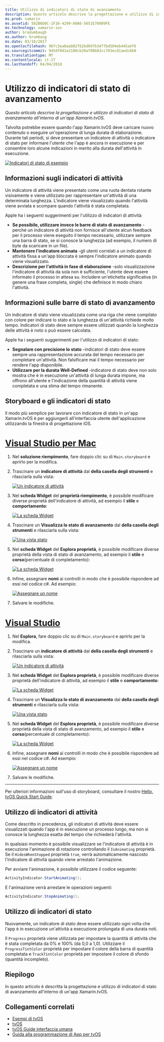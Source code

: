 ```yaml
---
title: Utilizzo di indicatori di stato di avanzamento
description: Questo articolo descrive la progettazione e utilizzo di indicatori di stato di avanzamento all'interno di un'app Xamarin.tvOS.
ms.prod: xamarin
ms.assetid: 582B6D0C-1F16-4299-A9A6-5651E76009FE
ms.technology: xamarin-ios
author: bradumbaugh
ms.author: brumbaug
ms.date: 03/16/2017
ms.openlocfilehash: 96fc3ea0aa802f62bd697b34f7bd504eb445a4f6
ms.sourcegitcommit: 945df041e2180cb20af08b83cc703ecd1aedc6b0
ms.translationtype: MT
ms.contentlocale: it-IT
ms.lasthandoff: 04/04/2018
---
```

# <a name="working-with-progress-indicators"></a>Utilizzo di indicatori di stato di avanzamento

_Questo articolo descrive la progettazione e utilizzo di indicatori di stato di avanzamento all'interno di un'app Xamarin.tvOS._


Talvolta potrebbe essere quando l'app Xamarin.tvOS deve caricare nuovo contenuto o eseguire un'operazione di lunga durata di elaborazione. Durante tali periodi, si deve presentare un indicatore di attività o indicatore di stato per informare l'utente che l'app è ancora in esecuzione e per consentire loro alcune indicazioni in merito alla durata dell'attività in esecuzione.

[![](progress-indicators-images/intro01.png "Indicatori di stato di esempio")](progress-indicators-images/intro01.png#lightbox)

<a name="About-Activity-Indicators" />

## <a name="about-activity-indicators"></a>Informazioni sugli indicatori di attività

Un indicatore di attività viene presentato come una ruota dentata rotante visivamente e viene utilizzato per rappresentare un'attività di una determinata lunghezza. L'indicatore viene visualizzato quando l'attività viene avviata e scompare quando l'attività è stata completata.

Apple ha i seguenti suggerimenti per l'utilizzo di indicatori di attività:

- **Se possibile, utilizzare invece le barre di stato di avanzamento** - perché un indicatore di attività non fornisce all'utente alcun feedback per il processo viene eseguito il tempo necessario, utilizzare sempre una barra di stato, se si conosce la lunghezza (ad esempio, il numero di byte da scaricare in un file).
- **Mantenere l'indicatore animata** -gli utenti correlati a un indicatore di attività fissa a un'app bloccata è sempre l'indicatore animato quando viene visualizzato.
- **Descrizione per l'attività in fase di elaborazione** -solo visualizzazione l'indicatore di attività da sola non è sufficiente, l'utente deve essere informato il processo in attesa su. Includere un'etichetta significativa (in genere una frase completa, single) che definisce in modo chiaro l'attività.

<a name="Summary" />

## <a name="about-progress-bars"></a>Informazioni sulle barre di stato di avanzamento

Un indicatore di stato viene visualizzata come una riga che viene compilato con colore per indicare lo stato e la lunghezza di un'attività richiede molto tempo. Indicatori di stato deve sempre essere utilizzati quando la lunghezza delle attività è noto o può essere calcolata.

Apple ha i seguenti suggerimenti per l'utilizzo di indicatori di stato:

- **Segnalare con precisione lo stato** -indicatori di stato deve essere sempre una rappresentazione accurata del tempo necessario per completare un'attività. Non falsificare mai il tempo necessario per rendere l'app disponibile.
- **Utilizzare per la durata Well-Defined** -indicatore di stato deve non solo mostra che è in esecuzione un'attività di lunga durata impone, ma offrono all'utente e l'indicazione della quantità di attività viene completata e una stima del tempo rimanente.

<a name="Progress-Indicators-and-Storyboards" />

## <a name="progress-indicators-and-storyboards"></a>Storyboard e gli indicatori di stato

Il modo più semplice per lavorare con indicatore di stato in un'app Xamarin.tvOS è per aggiungerli all'interfaccia utente dell'applicazione utilizzando la finestra di progettazione iOS.

# <a name="visual-studio-for-mactabvsmac"></a>[Visual Studio per Mac](#tab/vsmac)
    
1. Nel **soluzione riempimento**, fare doppio clic su di `Main.storyboard` e aprirlo per la modifica.
1. Trascinare un **indicatore di attività** dal **della casella degli strumenti** e rilasciarla sulla vista: 

    [![](progress-indicators-images/activity01.png "Un indicatore di attività")](progress-indicators-images/activity01.png#lightbox)
1. Nel **scheda Widget** del **proprietà riempimento**, è possibile modificare diverse proprietà dell'indicatore di attività, ad esempio il **stile** e **comportamento**: 

    [![](progress-indicators-images/activity02.png "La scheda Widget ")](progress-indicators-images/activity02.png#lightbox)
1. Trascinare un **Visualizza lo stato di avanzamento** dal **della casella degli strumenti** e rilasciarla sulla vista: 

    [![](progress-indicators-images/activity03.png "Una vista stato")](progress-indicators-images/activity03.png#lightbox)
1. Nel **scheda Widget** del **Esplora proprietà**, è possibile modificare diverse proprietà della vista di stato di avanzamento, ad esempio il **stile** e **corso**(percentuale di completamento): 

    [![](progress-indicators-images/activity04.png "La scheda Widget")](progress-indicators-images/activity04.png#lightbox)
1. Infine, assegnare **nomi** ai controlli in modo che è possibile rispondere ad essi nel codice c#. Ad esempio: 

    [![](progress-indicators-images/activity05.png "Assegnare un nome")](progress-indicators-images/activity05.png#lightbox)
1. Salvare le modifiche.

# <a name="visual-studiotabvswin"></a>[Visual Studio](#tab/vswin)
    
1. Nel **Esplora**, fare doppio clic su di `Main.storyboard` e aprirlo per la modifica.
1. Trascinare un **indicatore di attività** dal **della casella degli strumenti** e rilasciarla sulla vista: 

    [![](progress-indicators-images/activity01-vs.png "Un indicatore di attività")](progress-indicators-images/activity01-vs.png#lightbox)
1. Nel **scheda Widget** del **Esplora proprietà**, è possibile modificare diverse proprietà dell'indicatore di attività, ad esempio il **stile** e **comportamento**: 

    [![](progress-indicators-images/activity02-vs.png "La scheda Widget")](progress-indicators-images/activity02-vs.png#lightbox)
1. Trascinare un **Visualizza lo stato di avanzamento** dal **della casella degli strumenti** e rilasciarla sulla vista: 

    [![](progress-indicators-images/activity03-vs.png "Una vista stato")](progress-indicators-images/activity03-vs.png#lightbox)
1. Nel **scheda Widget** del **Esplora proprietà**, è possibile modificare diverse proprietà della vista di stato di avanzamento, ad esempio il **stile** e **corso**(percentuale di completamento): 

    [![](progress-indicators-images/activity04-vs.png "La scheda Widget")](progress-indicators-images/activity04-vs.png#lightbox)
1. Infine, assegnare **nomi** ai controlli in modo che è possibile rispondere ad essi nel codice c#. Ad esempio: 

    [![](progress-indicators-images/activity05-vs.png "Assegnare un nome")](progress-indicators-images/activity05-vs.png#lightbox)
1. Salvare le modifiche.

-----

Per ulteriori informazioni sull'uso di storyboard, consultare il nostro [Hello, tvOS Quick Start Guide](~/ios/tvos/get-started/hello-tvos.md). 

<a name="Working-with-Activity-Indicators" />

## <a name="working-with-activity-indicators"></a>Utilizzo di indicatori di attività

Come descritto in precedenza, gli indicatori di attività deve essere visualizzati quando l'app è in esecuzione un processo lungo, ma non si conosce la lunghezza esatta del tempo che richiederà l'attività.

In qualsiasi momento è possibile visualizzare se l'indicatore di attività è in esecuzione l'animazione di rotazione controllando il `IsAnimating` proprietà. Se il `HidesWhenStopped` proprietà `true`, verrà automaticamente nascosto l'indicatore di attività quando viene arrestato l'animazione.

Per avviare l'animazione, è possibile utilizzare il codice seguente: 

```csharp
ActivityIndicator.StartAnimating();
```

E l'animazione verrà arrestare le operazioni seguenti:

```csharp
ActivityIndicator.StopAnimating();
```

<a name="Working-with-Progress-Bars" />

## <a name="working-with-progress-bars"></a>Utilizzo di indicatori di stato

Nuovamente, un indicatore di stato deve essere utilizzato ogni volta che l'app è in esecuzione un'attività a esecuzione prolungata di una durata noti. 

Il `Progress` proprietà viene utilizzata per impostare la quantità di attività che è stata completata da 0% e 100% (da 0,0 a 1,0). Utilizzare il `ProgressTintColor` proprietà per impostare il colore della barra di quantità completata e `TrackTintColor` proprietà per impostare il colore di sfondo (quantità incompleto).

<a name="Summary" />

## <a name="summary"></a>Riepilogo

In questo articolo è descritta la progettazione e utilizzo di indicatori di stato di avanzamento all'interno di un'app Xamarin.tvOS.



## <a name="related-links"></a>Collegamenti correlati

- [Esempi di tvOS](https://developer.xamarin.com/samples/tvos/all/)
- [tvOS](https://developer.apple.com/tvos/)
- [tvOS Guide interfaccia umana](https://developer.apple.com/tvos/human-interface-guidelines/)
- [Guida alla programmazione di App per tvOS](https://developer.apple.com/library/prerelease/tvos/documentation/General/Conceptual/AppleTV_PG/)
